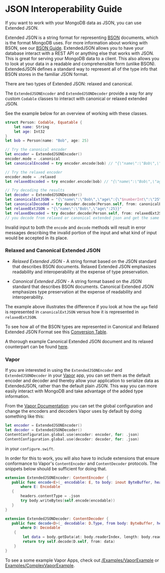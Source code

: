 # JSON Interoperability Guide
If you want to work with your MongoDB data as JSON, you can use Extended JSON.


Extended JSON is a string format for representing [BSON](bsonspec.org) documents, which is the format MongoDB uses.
For more information about working with BSON, 
see our [BSON Guide](https://github.com/mongodb/mongo-swift-driver/blob/master/Guides/BSON.md). 
ExtendedJSON allows you to have your database interact with a REST API or anything else that works with JSON. 
This is great for serving your MongoDB data to a client. This also allows you to look at your data in 
a readable and comprehensible form (unlike BSON). ExtendedJSON defines a standard way to represent all 
of the type info that BSON stores in the familiar JSON format. 

There are two types of Extended JSON: relaxed and canonical. 

The `ExtendedJSONEncoder` and `ExtendedJSONDecoder` provide a way for any custom `Codable` classes to interact with 
canonical or relaxed extended JSON.
 
See the example below for an overview of working with these classes. 
```swift
struct Person: Codable, Equatable {
    let name: String
    let age: Int32
}
let bob = Person(name: "Bob", age: 25)

// Try the canonical encoder
let encoder = ExtendedJSONEncoder()
encoder.mode = .canonical
let canonicalEncoded = try encoder.encode(bob) // "{\"name\":\"Bob\",\"age\":{\"$numberInt\":\"25\"}}"

// Try the relaxed encoder
encoder.mode = .relaxed
let relaxedEncoded = try encoder.encode(bob) // "{\"name\":\"Bob\",\"age\":25}}"

// Try decoding the results
let decoder = ExtendedJSONDecoder()
let canonicalExtJSON = "{\"name\":\"Bob\",\"age\":{\"$numberInt\":\"25\"}}"
let canonicalDecoded = try decoder.decode(Person.self, from: canonicalExtJSON.data(using: .utf8)!) // bob
let relaxedExtJSON = "{\"name\":\"Bob\",\"age\":25}}"
let relaxedDecoded = try decoder.decode(Person.self, from: relaxedExtJSON.data(using: .utf8)!) // bob
// you decode from relaxed or canonical extended json and get the same result back (bob in this case)
```
Invalid input to both the `encode` and `decode` methods will result in error messages describing the invalid portion of 
the input and what kind of input would be accepted in its place.

### Relaxed and Canonical Extended JSON

- _Relaxed Extended JSON_ - A string format based on the JSON standard that describes BSON documents. 
Relaxed Extended JSON emphasizes readability and interoperability at the expense of type preservation.

- _Canonical Extended JSON_ - A string format based on the JSON standard that describes BSON documents. 
Canonical Extended JSON emphasizes type preservation at the expense of readability and interoperability.

The example above illustrates the difference if you look at how the `age` field is represented in `canonicalExtJSON`
versus how it is represented in `relaxedExtJSON`. 

To see how all of the BSON types are represented in Canonical and Relaxed Extended JSON Format see this 
[Conversion Table](https://github.com/mongodb/specifications/blob/master/source/extended-json.rst#conversion-table).

A thorough example Canonical Extended JSON document and its relaxed counterpart can be found 
[here](https://github.com/mongodb/specifications/blob/master/source/extended-json.rst#canonical-extended-json-example).

### Vapor
If you are interested in using the `ExtendedJSONEncoder` and `ExtendedJSONDecoder` in your 
[Vapor](https://docs.vapor.codes/4.0/) app, you can set them as the default encoder and decoder and thereby allow your 
application to serialize data as ExtendedJSON, rather than the default plain JSON. 
This way you can more easily interact with MongoDB and take advantage of the added type information.

From the [Vapor Documentation](https://docs.vapor.codes/4.0/content/#override-defaults): 
you can set the global configuration and change the encoders and decoders Vapor uses by default 
by doing something like this: 

```swift
let encoder = ExtendedJSONEncoder()
let decoder = ExtendedJSONDecoder()
ContentConfiguration.global.use(encoder: encoder, for: .json)
ContentConfiguration.global.use(decoder: decoder, for: .json)
```
 in your `configure.swift`.
 
 In order for this to work, you will also have to include extensions that ensure conformance to Vapor's 
 `ContentEncoder` and `ContentDecoder` protocols. The snippets below should be sufficient for doing that.
 ```swift
extension ExtendedJSONEncoder: ContentEncoder {
    public func encode<E>(_ encodable: E, to body: inout ByteBuffer, headers: inout HTTPHeaders) throws 
        where E: Encodable
    {
        headers.contentType = .json
        try body.writeBytes(self.encode(encodable))
    }
}
 ```

```swift
extension ExtendedJSONDecoder: ContentDecoder {
   public func decode<D>(_ decodable: D.Type, from body: ByteBuffer, headers: HTTPHeaders) throws -> D
       where D: Decodable
    {
        let data = body.getData(at: body.readerIndex, length: body.readableBytes) ?? Data()
        return try self.decode(D.self, from: data)
    }
}
 ```

To see a some example Vapor Apps, check out
[/Examples/VaporExample](https://github.com/mongodb/mongo-swift-driver/tree/master/Examples/VaporExample) or 
[Examples/ComplexVaporExample](https://github.com/mongodb/mongo-swift-driver/tree/master/Examples/ComplexVaporExample).

